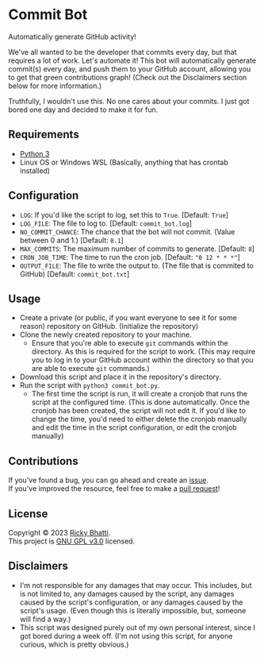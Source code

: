 # Commit Bot
Automatically generate GitHub activity!  

We've all wanted to be the developer that commits every day, but that requires a lot of work. Let's automate it! This bot will automatically generate commit(s) every day, and push them to your GitHub account, allowing you to get that green contributions graph! (Check out the Disclaimers section below for more information.)  

Truthfully, I wouldn't use this. No one cares about your commits. I just got bored one day and decided to make it for fun.  

## Requirements
- [Python 3](https://www.python.org/downloads/)
- Linux OS or Windows WSL (Basically, anything that has crontab installed)

## Configuration
- `LOG`: If you'd like the script to log, set this to `True`. [Default: `True`]
- `LOG_FILE`: The file to log to. [Default: `commit_bot.log`]
- `NO_COMMIT_CHANCE`: The chance that the bot will not commit. (Value between 0 and 1.) [Default: `0.1`]
- `MAX_COMMITS`: The maximum number of commits to generate. [Default: `8`]
- `CRON_JOB_TIME`: The time to run the cron job. [Default: `"0 12 * * *"`]
- `OUTPUT_FILE`: The file to write the output to. (The file that is commited to GitHub) [Default: `commit_bot.txt`]

## Usage
- Create a private (or public, if you want everyone to see it for some reason) repository on GitHub. (Initialize the repository)
- Clone the newly created repository to your machine.
    - Ensure that you're able to execute `git` commands within the directory. As this is required for the script to work. (This may require you to log in to your GitHub account within the directory so that you are able to execute `git` commands.)
- Download this script and place it in the repository's directory.
- Run the script with `python3 commit_bot.py`.
    - The first time the script is run, it will create a cronjob that runs the script at the configured time. (This is done automatically. Once the cronjob has been created, the script will not edit it. If you'd like to change the time, you'd need to either delete the cronjob manually and edit the time in the script configuration, or edit the cronjob manually)

## Contributions
If you've found a bug, you can go ahead and create an [issue](https://github.com/RickyBhatti/Commit-Bot/issues).  
If you've improved the resource, feel free to make a [pull request](https://github.com/RickyBhatti/Commit-Bot/pulls)!  
  
## License
Copyright © 2023 [Ricky Bhatti](https://github.com/RickyBhatti).  
This project is [GNU GPL v3.0](https://github.com/RickyBhatti/Commit-Bot/blob/main/LICENSE) licensed.

## Disclaimers
- I'm not responsible for any damages that may occur. This includes, but is not limited to, any damages caused by the script, any damages caused by the script's configuration, or any damages caused by the script's usage. (Even though this is literally impossible, but, someone will find a way.)
- This script was designed purely out of my own personal interest, since I got bored during a week off. (I'm not using this script, for anyone curious, which is pretty obvious.)
